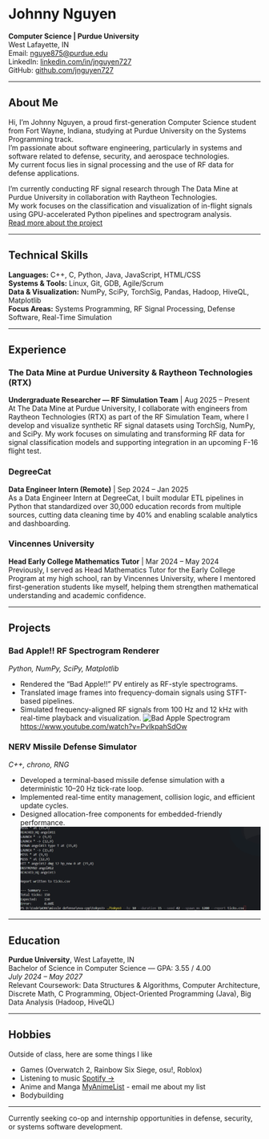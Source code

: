 # Johnny Nguyen

**Computer Science | Purdue University**  
West Lafayette, IN  
Email: nguye875@purdue.edu  
LinkedIn: [linkedin.com/in/jnguyen727](https://linkedin.com/in/jnguyen727)  
GitHub: [github.com/jnguyen727](https://github.com/jnguyen727)

---

## About Me

Hi, I’m Johnny Nguyen, a proud first-generation Computer Science student from Fort Wayne, Indiana, studying at Purdue University on the Systems Programming track.   
I’m passionate about software engineering, particularly in systems and software related to defense, security, and aerospace technologies.  
My current focus lies in signal processing and the use of RF data for defense applications.

I’m currently conducting RF signal research through The Data Mine at Purdue University in collaboration with Raytheon Technologies.  
My work focuses on the classification and visualization of in-flight signals using GPU-accelerated Python pipelines and spectrogram analysis.  
[Read more about the project](https://crp.the-examples-book.com/rtx-classification-of-rf-signals-captured-in-flight-using-gpu-accelerated-python-scripts-54)

---

## Technical Skills

**Languages:** C++, C, Python, Java, JavaScript, HTML/CSS  
**Systems & Tools:** Linux, Git, GDB, Agile/Scrum  
**Data & Visualization:** NumPy, SciPy, TorchSig, Pandas, Hadoop, HiveQL, Matplotlib  
**Focus Areas:** Systems Programming, RF Signal Processing, Defense Software, Real-Time Simulation

---

## Experience

### The Data Mine at Purdue University & Raytheon Technologies (RTX)  
**Undergraduate Researcher — RF Simulation Team** | Aug 2025 – Present  
At The Data Mine at Purdue University, I collaborate with engineers from Raytheon Technologies (RTX) as part of the RF Simulation Team, where I develop and visualize synthetic RF signal datasets using TorchSig, NumPy, and SciPy. My work focuses on simulating and transforming RF data for signal classification models and supporting integration in an upcoming F-16 flight test.

### DegreeCat  
**Data Engineer Intern (Remote)** | Sep 2024 – Jan 2025  
As a Data Engineer Intern at DegreeCat, I built modular ETL pipelines in Python that standardized over 30,000 education records from multiple sources, cutting data cleaning time by 40% and enabling scalable analytics and dashboarding.

### Vincennes University  
**Head Early College Mathematics Tutor** | Mar 2024 – May 2024  
Previously, I served as Head Mathematics Tutor for the Early College Program at my high school, ran by Vincennes University, where I mentored first-generation students like myself, helping them strengthen mathematical understanding and academic confidence.

---

## Projects

### Bad Apple!! RF Spectrogram Renderer  
*Python, NumPy, SciPy, Matplotlib*  
- Rendered the “Bad Apple!!” PV entirely as RF-style spectrograms.  
- Translated image frames into frequency-domain signals using STFT-based pipelines.  
- Simulated frequency-aligned RF signals from 100 Hz and 12 kHz with real-time playback and visualization.
![Bad Apple Spectrogram](badapplegiif.gif)
https://www.youtube.com/watch?v=PvIkpahSdOw
### NERV Missile Defense Simulator  
*C++, chrono, RNG*  
- Developed a terminal-based missile defense simulation with a deterministic 10–20 Hz tick-rate loop.  
- Implemented real-time entity management, collision logic, and efficient update cycles.  
- Designed allocation-free components for embedded-friendly performance.
![Eva Showcase](showcase.gif)
---

## Education

**Purdue University**, West Lafayette, IN  
Bachelor of Science in Computer Science — GPA: 3.55 / 4.00  
*July 2024 – May 2027*  
Relevant Coursework: Data Structures & Algorithms, Computer Architecture, Discrete Math, C Programming, Object-Oriented Programming (Java), Big Data Analysis (Hadoop, HiveQL)

---
## Hobbies

Outside of class, here are some things I like
- Games (Overwatch 2, Rainbow Six Siege, osu!, Roblox)
- Listening to music
  [Spotify →](https://open.spotify.com/user/styliss0?si=86aa0a27294741fb)
- Anime and Manga [MyAnimeList](https://myanimelist.net/profile/jnguyen727) - email me about my list
- Bodybuilding 
---

Currently seeking co-op and internship opportunities in defense, security, or systems software development.
